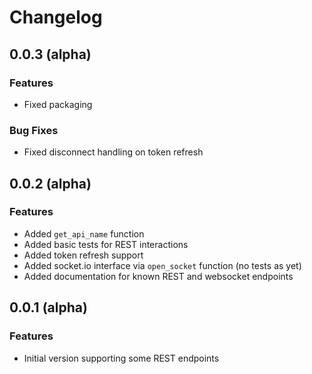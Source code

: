 # Changelog

## 0.0.3 (alpha)

### Features
* Fixed packaging

### Bug Fixes
* Fixed disconnect handling on token refresh

## 0.0.2 (alpha)

### Features
* Added `get_api_name` function
* Added basic tests for REST interactions
* Added token refresh support
* Added socket.io interface via `open_socket` function (no tests as yet)
* Added documentation for known REST and websocket endpoints

## 0.0.1 (alpha)

### Features
* Initial version supporting some REST endpoints
